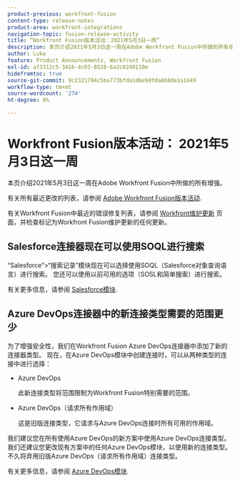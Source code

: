 ```yaml
---
product-previous: workfront-fusion
content-type: release-notes
product-area: workfront-integrations
navigation-topic: fusion-release-activity
title: “Workfront Fusion版本活动：2021年5月3日一周”
description: 本页介绍2021年5月3日这一周在Adobe Workfront Fusion中所做的所有增强。
author: Luke
feature: Product Announcements, Workfront Fusion
exl-id: af3312c5-3416-4c03-8528-6a2c0240110e
hidefromtoc: true
source-git-commit: 9c2321794c5ba773bfda1d6e9dfda6b8de1a1449
workflow-type: tm+mt
source-wordcount: '274'
ht-degree: 0%

---
```


# Workfront Fusion版本活动： 2021年5月3日这一周

本页介绍2021年5月3日这一周在Adobe Workfront Fusion中所做的所有增强。

有关所有最近更改的列表，请参阅 [Adobe Workfront Fusion版本活动](../../../product-announcements/product-releases/fusion-release-activity/fusion-release-activity.md).

有关Workfront Fusion中最近的错误修复列表，请参阅 [Workfront维护更新](https://one.workfront.com/s/article/Workfront-Maintenance-Updates-1882317350) 页面，并检查标记为Workfront Fusion维护更新的任何更新。

## Salesforce连接器现在可以使用SOQL进行搜索

“Salesforce”>“搜索记录”模块现在可以选择使用SOQL（Salesforce对象查询语言）进行搜索。 您还可以使用以前可用的选项（SOSL和简单搜索）进行搜索。

有关更多信息，请参阅 [Salesforce模块](../../../workfront-fusion/apps-and-their-modules/salesforce-modules.md).

## Azure DevOps连接器中的新连接类型需要的范围更少

为了增强安全性，我们在Workfront Fusion Azure DevOps连接器中添加了新的连接器类型。 现在，在Azure DevOps模块中创建连接时，可以从两种类型的连接中进行选择：

* Azure DevOps

   此新连接类型将范围限制为Workfront Fusion特别需要的范围。

* Azure DevOps（请求所有作用域）

   这是旧版连接类型，它请求与Azure DevOps连接时所有可用的作用域。

我们建议您在所有使用Azure DevOps的新方案中使用Azure DevOps连接类型。 我们还建议您更改现有方案中的任何Azure DevOps模块，以使用新的连接类型。 不久将弃用旧版Azure DevOps（请求所有作用域）连接类型。

有关更多信息，请参阅 [Azure DevOps模块](../../../workfront-fusion/apps-and-their-modules/azure-dev-ops.md).
